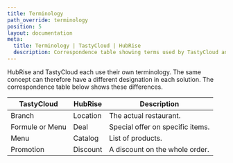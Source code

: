 ```yaml
---
title: Terminology
path_override: terminology
position: 5
layout: documentation
meta:
  title: Terminology | TastyCloud | HubRise
  description: Correspondence table showing terms used by TastyCloud and those used on HubRise for the same concept. Connect apps and synchronise your data.
---
```


HubRise and TastyCloud each use their own terminology. The same concept can therefore have a different designation in each solution. The correspondence table below shows these differences.

| TastyCloud      | HubRise  | Description                      |
| --------------- | -------- | -------------------------------- |
| Branch          | Location | The actual restaurant.           |
| Formule or Menu | Deal     | Special offer on specific items. |
| Menu            | Catalog  | List of products.                |
| Promotion       | Discount | A discount on the whole order.   |
